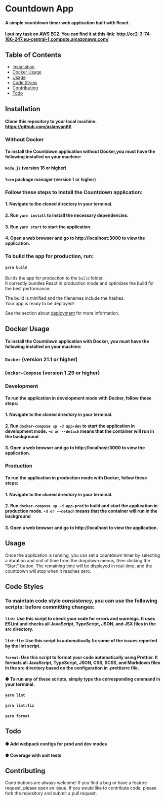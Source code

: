 # Countdown App

#### A simple countdown timer web application built with React.

#### I put my task on AWS EC2. You can find it at this link: http://ec2-3-74-186-247.eu-central-1.compute.amazonaws.com/

## Table of Contents
- [Installation](#installation)
- [Docker Usage](#docker-usage)
- [Usage](#usage)
- [Code Styles](#code-styles)
- [Contributing](#contributing)
- [Todo](#todo)

## Installation

#### Clone this repository to your local machine. https://github.com/aslanyan66

### Without Docker

#### To install the Countdown application without Docker,you must have the following installed on your machine:

#### `Node.js` (version 16 or higher)
#### `Yarn` package manager (version 1 or higher)
### Follow these steps to install the Countdown application:

#### 1. Navigate to the cloned directory in your terminal.
#### 2. Run `yarn install` to install the necessary dependencies.
#### 3. Run `yarn start` to start the application.
#### 4. Open a web browser and go to http://localhost:3000 to view the application.

### To build the app for production, run:
#### `yarn build`

Builds the app for production to the `build` folder.\
It correctly bundles React in production mode and optimizes the build for the best performance.

The build is minified and the filenames include the hashes.\
Your app is ready to be deployed!

See the section about [deployment](https://facebook.github.io/create-react-app/docs/deployment) for more information.

## Docker Usage

#### To install the Countdown application with Docker, you must have the following installed on your machine:

### `Docker` (version 21.1 or higher)
### `Docker-Compose` (version 1.29 or higher)

### Development
#### To run the application in development mode with Docker, follow these steps:

#### 1. Navigate to the cloned directory in your terminal.
#### 2. Run `docker-compose up -d app-dev` to start the application in development mode. `-d or --detach` means that the container will run in the background
#### 3. Open a web browser and go to http://localhost:3000 to view the application.

### Production
#### To run the application in production mode with Docker, follow these steps:

#### 1. Navigate to the cloned directory in your terminal.
#### 2. Run `docker-compose up -d app-prod` to build and start the application in production mode. `-d or --detach` means that the container will run in the background
#### 3. Open a web browser and go to http://localhost to view the application.

## Usage

Once the application is running, you can set a countdown timer by selecting a duration and unit of time from the dropdown menus, then clicking the "Start" button. The remaining time will be displayed in real-time, and the countdown will stop when it reaches zero.

## Code Styles
### To maintain code style consistency, you can use the following scripts: before committing changes:

#### `lint`: Use this script to check your code for errors and warnings. It uses ESLint and checks all JavaScript, TypeScript, JSON, and JSX files in the src directory.
#### `lint:fix`: Use this script to automatically fix some of the issues reported by the lint script.
#### `format`: Use this script to format your code automatically using Prettier. It formats all JavaScript, TypeScript, JSON, CSS, SCSS, and Markdown files in the src directory based on the configuration in .prettierrc file.

#### ● To run any of these scripts, simply type the corresponding command in your terminal:

#### `yarn lint`
#### `yarn lint:fix`
#### `yarn format`

## Todo

#### ● Add webpack configs for prod and dev modes
#### ● Coverage with unit tests

## Contributing
Contributions are always welcome! If you find a bug or have a feature request, please open an issue. If you would like to contribute code, please fork the repository and submit a pull request.

